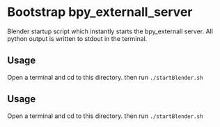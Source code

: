 # Bootstrap bpy_externall_server

Blender startup script which instantly starts the bpy_externall server.
All python output is written to stdout in the terminal.

## Usage

Open a terminal and cd to this directory.  then run
```./startBlender.sh```

## Usage

Open a terminal and cd to this directory.  then run
```./startBlender.sh```
